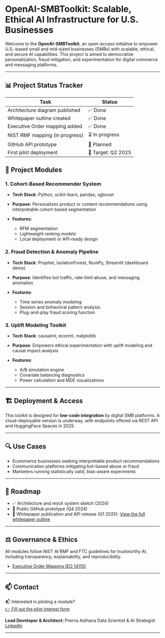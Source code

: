 # OpenAI-SMBToolkit: Scalable, Ethical AI Infrastructure for U.S. Businesses

Welcome to the **OpenAI-SMBToolkit**, an open-access initiative to empower U.S.-based small and mid-sized businesses (SMBs) with scalable, ethical, and secure AI capabilities. This project is aimed to democratize personalization, fraud mitigation, and experimentation for digital commerce and messaging platforms.

---

## 📊 Project Status Tracker

| Task | Status |
|------|--------|
| Architecture diagram published | ✅ Done |
| Whitepaper outline created | ✅ Done |
| Executive Order mapping added | ✅ Done |
| NIST RMF mapping (in progress) | ⏳ In progress |
| GitHub API prototype | 🔲 Planned |
| First pilot deployment | 🔲 Target: Q2 2025 |


## 📌 Project Modules

### 1. Cohort-Based Recommender System

* **Tech Stack**: Python, scikit-learn, pandas, xgboost
* **Purpose**: Personalizes product or content recommendations using interpretable cohort-based segmentation
* **Features**:

  * RFM segmentation
  * Lightweight ranking models
  * Local deployment or API-ready design

### 2. Fraud Detection & Anomaly Pipeline

* **Tech Stack**: Prophet, IsolationForest, NumPy, Streamlit (dashboard demo)
* **Purpose**: Identifies bot traffic, rate-limit abuse, and messaging anomalies
* **Features**:

  * Time series anomaly modeling
  * Session and behavioral pattern analysis
  * Plug-and-play fraud scoring function

### 3. Uplift Modeling Toolkit

* **Tech Stack**: causalml, econml, matplotlib
* **Purpose**: Empowers ethical experimentation with uplift modeling and causal impact analysis
* **Features**:

  * A/B simulation engine
  * Covariate balancing diagnostics
  * Power calculation and MDE visualizations

---

## 🏗 Deployment & Access

This toolkit is designed for **low-code integration** by digital SMB platforms. A cloud-deployable version is underway, with endpoints offered via REST API and HuggingFace Spaces in 2025.

---

## 🔍 Use Cases

* Ecommerce businesses seeking interpretable product recommendations
* Communication platforms mitigating bot-based abuse or fraud
* Marketers running statistically valid, bias-aware experiments

---

## 🧭 Roadmap

* ✅ Architecture and mock system sketch (2024)
* 🔄 Public GitHub prototype (Q4 2024)
* 📄 Whitepaper publication and API release (Q1 2025): [View the full whitepaper outline](docs/WHITEPAPER_OUTLINE.md)


---

## ⚖️ Governance & Ethics

All modules follow NIST AI RMF and FTC guidelines for trustworthy AI, including transparency, explainability, and reproducibility.
- [Executive Order Mapping (EO 14110)](docs/EXECUTIVE_ORDER_MAPPING.md)


---

## 📫 Contact

📬 Interested in piloting a module?  
[👉 Fill out the pilot interest form](https://forms.gle/x31BqHsqbebdkb859)



**Lead Developer & Architect:** Prerna Asthana
Data Scientist & AI Strategist
[LinkedIn](https://www.linkedin.com/in/prerna-asthana) 

---
